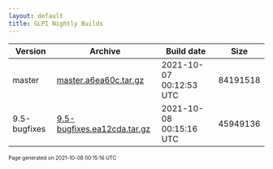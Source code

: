 ```yaml
---
layout: default
title: GLPI Nightly Builds
---
```


Version|Archive|Build date|Size
---|---|---|---
master|[master.a6ea60c.tar.gz](master.a6ea60c.tar.gz)|2021-10-07 00:12:53 UTC|84191518
9.5-bugfixes|[9.5-bugfixes.ea12cda.tar.gz](9.5-bugfixes.ea12cda.tar.gz)|2021-10-08 00:15:16 UTC|45949136

<font size="1">Page generated on 2021-10-08 00:15:16 UTC</font>
